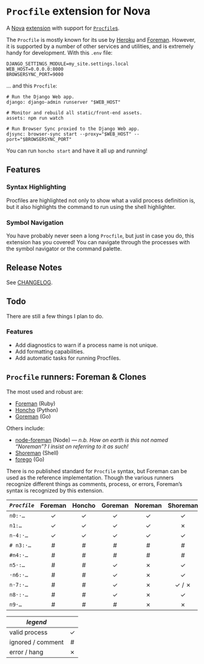 # `Procfile` extension for Nova

A [Nova][nova] [extension][novaext] with support for [`Procfile`s][heroku].

The `Procfile` is mostly known for its use by [Heroku][] and [Foreman][]. However, it
is supported by a number of other services and utilities, and is extremely handy for
development. With this `.env` file:

```dotenv
DJANGO_SETTINGS_MODULE=my_site.settings.local
WEB_HOST=0.0.0.0:8000
BROWSERSYNC_PORT=9000
```

… and this `Procfile`:

```procfile
# Run the Django Web app.
django: django-admin runserver "$WEB_HOST"

# Monitor and rebuild all static/front-end assets.
assets: npm run watch

# Run Browser Sync proxied to the Django Web app.
djsync: browser-sync start --proxy="$WEB_HOST" --port="$BROWSERSYNC_PORT"
```

You can run `honcho start` and have it all up and running!

## Features

### Syntax Highlighting

Procfiles are highlighted not only to show what a valid process definition is, but it
also highlights the command to run using the shell highlighter.

### Symbol Navigation

You have probably never seen a long `Procfile`, but just in case you do, this
extension has you covered! You can navigate through the processes with the symbol
navigator or the command palette.

## Release Notes

See [CHANGELOG](./CHANGELOG.md).

## Todo

There are still a few things I plan to do.

### Features

- Add diagnostics to warn if a process name is not unique.
- Add formatting capabilities.
- Add automatic tasks for running Procfiles.

## `Procfile` runners: Foreman & Clones

The most used and robust are:

- [Foreman][] (Ruby)
- [Honcho][] (Python)
- [Goreman][] (Go)

Others include:

- [node-foreman][noreman] (Node) _— n.b. How on earth is this not named “Noreman”?
  I insist on referring to it as such!_
- [Shoreman][] (Shell)
- [forego][] (Go)

[nova]: https://nova.app/
[novaext]: https://extensions.panic.com
[heroku]: https://devcenter.heroku.com/articles/procfile
[foreman]: http://ddollar.github.io/foreman/
[honcho]: https://github.com/nickstenning/honcho
[goreman]: https://github.com/mattn/goreman
[noreman]: https://github.com/strongloop/node-foreman
[shoreman]: https://github.com/chrismytton/shoreman
[forego]: https://github.com/ddollar/forego

There is no published standard for `Procfile` syntax, but Foreman can be used as the
reference implementation. Though the various runners recognize different things as
comments, process, or errors, Foreman’s syntax is recognized by this extension.

| _`Procfile`_ | Foreman | Honcho | Goreman | Noreman | Shoreman | forego |
| ------------ | :-----: | :----: | :-----: | :-----: | :------: | :----: |
| `n0:·…`      |    ✓    |   ✓    |    ✓    |    ✓    |    ✓     |   ✓    |
| `n1:…`       |    ✓    |   ✓    |    ✓    |    ✓    |    ✗     |   ✓    |
| `n-4:·…`     |    ✓    |   ✓    |    ✓    |    ✓    |    ✓     |   ✓    |
| `# n3:·…`    |    #    |   #    |    #    |    #    |    #     |   ✗    |
| `#n4:·…`     |    #    |   #    |    #    |    #    |    #     |   ✗    |
| `n5·:…`      |    #    |   #    |    ✓    |    ✗    |    ✓     |   ✗    |
| `·n6:·…`     |    #    |   #    |    ✓    |    ✗    |    ✓     |   ✗    |
| `n·7:·…`     |    #    |   #    |    ✓    |    ✗    |  ✓ / ✗   |   ✗    |
| `n8·:·…`     |    #    |   #    |    ✓    |    ✗    |    ✓     |   ✗    |
| `n9·…`       |    #    |   #    |    #    |    ✗    |    ✗     |   ✗    |

| _legend_          |     |
| ----------------- | :-: |
| valid process     |  ✓  |
| ignored / comment |  #  |
| error / hang      |  ✗  |
